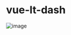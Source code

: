 # vue-lt-dash
![image](https://github.com/pcs1265/vue-lt-dash/assets/67962828/aab622be-6efe-48e9-9860-8496431cba46)
